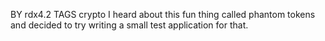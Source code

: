 BY	rdx4.2
TAGS	crypto
I heard about this fun thing called phantom tokens
and decided to try writing a small test application for that.
